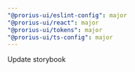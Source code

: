```yaml
---
"@prorius-ui/eslint-config": major
"@prorius-ui/react": major
"@prorius-ui/tokens": major
"@prorius-ui/ts-config": major
---
```


Update storybook

